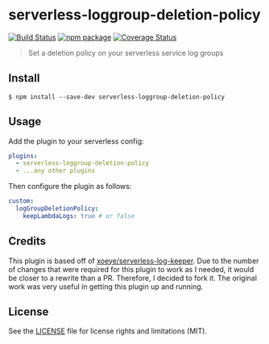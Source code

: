 # serverless-loggroup-deletion-policy

[![Build Status][build-badge]][build]
[![npm package][npm-badge]][npm]
[![Coverage Status][coveralls-badge]][coveralls]

> Set a deletion policy on your serverless service log groups

## Install

```
$ npm install --save-dev serverless-loggroup-deletion-policy
```

## Usage

Add the plugin to your serverless config:

```yaml
plugins:
  - serverless-loggroup-deletion-policy
  - ...any other plugins
```

Then configure the plugin as follows:

```yaml
custom:
  logGroupDeletionPolicy:
    keepLambdaLogs: true # or false
```

## Credits

This plugin is based off of [xoeye/serverless-log-keeper](https://github.com/xoeye/serverless-log-keeper).
Due to the number of changes that were required for this plugin to work as I needed, it would be closer to a rewrite than a PR. Therefore, I decided to fork it.
The original work was very useful in getting this plugin up and running.

## License

See the [LICENSE](LICENSE.md) file for license rights and limitations (MIT).

[build-badge]: https://img.shields.io/github/workflow/status/dotcore64/serverless-loggroup-deletion-policy/test/master?style=flat-square
[build]: https://github.com/dotcore64/serverless-loggroup-deletion-policy/actions
[npm-badge]: https://img.shields.io/npm/v/serverless-loggroup-deletion-policy.svg?style=flat-square
[npm]: https://www.npmjs.org/package/serverless-loggroup-deletion-policy
[coveralls-badge]: https://img.shields.io/coveralls/dotcore64/serverless-loggroup-deletion-policy/master.svg?style=flat-square
[coveralls]: https://coveralls.io/r/dotcore64/serverless-loggroup-deletion-policy
